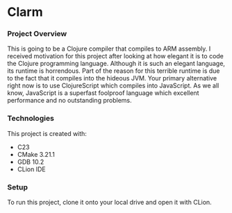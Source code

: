 # Clarm

### Project Overview
This is going to be a Clojure compiler that compiles to ARM assembly. 
I received motivation for this project after looking at how elegant it
is to code the Clojure programming language. Although it is such an
elegant language, its runtime is horrendous. Part of the reason for this
terrible runtime is due to the fact that it compiles into the hideous JVM.
Your primary alternative right now is to use ClojureScript which compiles
into JavaScript. As we all know, JavaScript is a superfast foolproof
language which excellent performance and no outstanding problems.

### Technologies
This project is created with:
* C23
* CMake 3.21.1
* GDB 10.2
* CLion IDE

### Setup
To run this project, clone it onto your local drive and open it with CLion.